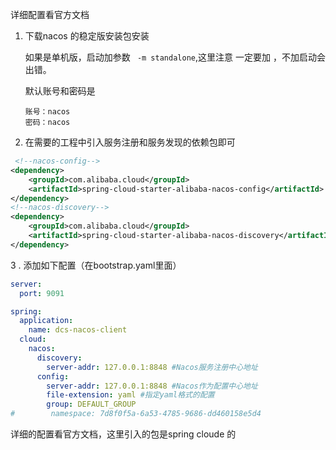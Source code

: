 详细配置看官方文档

1. 下载nacos 的稳定版安装包安装

   如果是单机版，启动加参数  ` -m standalone`,这里注意 一定要加 ，不加启动会出错。

   默认账号和密码是

   ```
   账号：nacos
   密码：nacos
   ```

2. 在需要的工程中引入服务注册和服务发现的依赖包即可


```xml
 <!--nacos-config-->
<dependency>
    <groupId>com.alibaba.cloud</groupId>
    <artifactId>spring-cloud-starter-alibaba-nacos-config</artifactId>
</dependency>
<!--nacos-discovery-->
<dependency>
    <groupId>com.alibaba.cloud</groupId>
    <artifactId>spring-cloud-starter-alibaba-nacos-discovery</artifactId>
</dependency>
```

3 . 添加如下配置（在bootstrap.yaml里面）

```yml
server:
  port: 9091

spring:
  application:
    name: dcs-nacos-client
  cloud:
    nacos:
      discovery:
        server-addr: 127.0.0.1:8848 #Nacos服务注册中心地址
      config:
        server-addr: 127.0.0.1:8848 #Nacos作为配置中心地址
        file-extension: yaml #指定yaml格式的配置
        group: DEFAULT_GROUP
#        namespace: 7d8f0f5a-6a53-4785-9686-dd460158e5d4

```

详细的配置看官方文档，这里引入的包是spring cloude 的